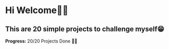 # Hi Welcome👋🏼
## This are 20 simple projects to challenge myself😁


**Progress:** 20/20 Projects Done 🎉🎉
